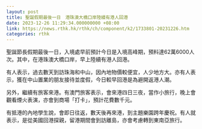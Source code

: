 ```yaml
---
layout: post
title: 聖誕假期最後一日　港珠澳大橋口岸陸續有港人回港
date: 2023-12-26 11:29:34.000000000 +08:00
link: https://news.rthk.hk/rthk/ch/component/k2/1733801-20231226.htm
categories: rthk
---
```


聖誕節長假期最後一日，入境處早前預計今日是入境高峰期，預料達62萬6000人次。其中，在港珠澳大橋口岸，早上陸續有港人回港。

有人表示，過去數天到訪珠海和中山，因內地物價較便宜，人少地方大。亦有人表示，獲在中山置業的朋友接待並度假，今日較早回港是為避開返港人潮。

另外，繼續有旅客來港。有澳門旅客表示，會來港四日三夜，當作小旅行，晚上會觀看煙火表演，亦會到商場「打卡」，預計花費數千元。

有抵港的內地學生說，會即日往返，數天後再來港，到主題樂園跨年慶祝。有人就表示，是從美國回港探親，留港期間會到訪離島，亦會考慮轉到東南亞旅行。
